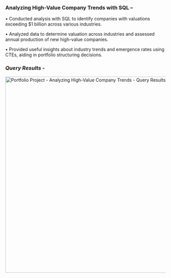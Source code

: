 ### **Analyzing High-Value Company Trends with SQL –**

•	Conducted analysis with SQL to identify companies with valuations exceeding $1 billion across various industries.

•	Analyzed data to determine valuation across industries and assessed annual production of new high-value companies.

•	Provided useful insights about industry trends and emergence rates using CTEs, aiding in portfolio structuring decisions. 

### *Query Results -*

<img width="614" alt="Portfolio Project - Analyzing High-Value Company Trends - Query Results" src="https://github.com/RushikaBattu/portfolio-projects/assets/135265999/a536979a-41a9-4d4b-b4cb-2ba08a9fba87">
